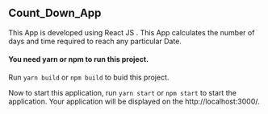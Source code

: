 ## Count_Down_App

This App is developed using React JS . This App calculates the number of days and time required to reach any particular Date.

#### You need yarn or npm to run this project.

Run `yarn build` or `npm build` to buid this project.

Now to start this application, run `yarn start` or `npm start` to start the application. Your application will be displayed on the http://localhost:3000/.
